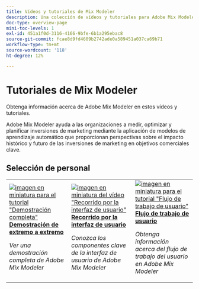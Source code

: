 ```yaml
---
title: Vídeos y tutoriales de Mix Modeler
description: Una colección de vídeos y tutoriales para Adobe Mix Modeler.
doc-type: overview-page
mini-toc-levels: 1
exl-id: 451a1f0d-3116-4166-9bfe-6b1a295ebac8
source-git-commit: fcae8d9fd4609b2742ade0a589451a037ca69b71
workflow-type: tm+mt
source-wordcount: '118'
ht-degree: 12%

---
```


# Tutoriales de Mix Modeler

Obtenga información acerca de Adobe Mix Modeler en estos vídeos y tutoriales.

Adobe Mix Modeler ayuda a las organizaciones a medir, optimizar y planificar inversiones de marketing mediante la aplicación de modelos de aprendizaje automático que proporcionan perspectivas sobre el impacto histórico y futuro de las inversiones de marketing en objetivos comerciales clave.


<div id="recs-overview-body-1"></div>
<div id="recs-overview-body-2"></div>
<div id="recs-overview-body-3"></div>
<div id="recs-overview-body-4"></div>
<div id="recs-overview-body-5"></div>
<div id="recs-overview-body-6"></div>

## Selección de personal

<div id="staff-picks-section">
<table style="margin-top: 0 !important">
<tr>
  <td>
    <a href="intro/demo.md">
      <img alt="imagen en miniatura para el tutorial &quot;Demostración completa&quot;" src="https://video.tv.adobe.com/v/3440797?format=jpeg&captions=spa" />
    </a>
    <div>
      <a href="intro/demo.md">
    <strong>Demostración de extremo a extremo</strong>
    </a>
    </div>
    <p>
    <em>Ver una demostración completa de Adobe Mix Modeler</em>
    <p>
  </td>
  <td>
    <a href="intro/user-interface-tour.md">
      <img alt="imagen en miniatura del vídeo &quot;Recorrido por la interfaz de usuario&quot;" src="https://video.tv.adobe.com/v/3452385?format=jpeg&captions=spa" />
    </a>
    <div>
      <a href="intro/user-interface-tour.md">
    <strong>Recorrido por la interfaz de usuario</strong>
    </a>
    </div>
    <p>
    <em>Conozca los componentes clave de la interfaz de usuario de Adobe Mix Modeler</em>
    <p>
  </td>
  <td>
    <a href="intro/user-workflow.md">
      <img alt="imagen en miniatura para el tutorial &quot;Flujo de trabajo de usuario&quot;" src="https://video.tv.adobe.com/v/3440206?format=jpeg&captions=spa" />
    </a>
    <div>
      <a href="intro/user-workflow.md">
    <strong>Flujo de trabajo de usuario</strong>
    </a>
    </div>
    <p>
    <em>Obtenga información acerca del flujo de trabajo del usuario en Adobe Mix Modeler</em>
    <p>
  </td>
</tr>
</table>

</div>
